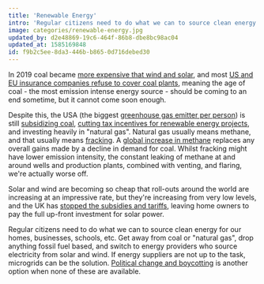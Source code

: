 ```yaml
---
title: 'Renewable Energy'
intro: 'Regular citizens need to do what we can to source clean energy for our homes, businesses, schools, etc.'
image: categories/renewable-energy.jpg
updated_by: d2e48869-19c6-464f-86b8-dbe8bc98ac04
updated_at: 1585169848
id: f9b2c5ee-8da3-446b-b865-0d716debed30
---
```


In 2019 coal became [more expensive that wind and solar](https://www.theguardian.com/environment/2019/mar/25/coal-more-expensive-wind-solar-us-energy-study?utm_source=dlvr.it&utm_medium=twitter), and most [US and EU insurance companies refuse to cover coal plants](https://www.theguardian.com/environment/2019/dec/02/coal-power-becoming-uninsurable-as-firms-refuse-cover), meaning the age of coal - the most emission intense energy source - should be coming to an end sometime, but it cannot come soon enough.

Despite this, the USA (the biggest [greenhouse gas emitter per person](https://www.earth-syst-sci-data.net/11/1783/2019/#Ch1.S3.SS1.SSS1)) is still [subsidizing coal](https://www.theguardian.com/environment/climate-consensus-97-per-cent/2018/jul/30/america-spends-over-20bn-per-year-on-fossil-fuel-subsidies-abolish-them), [cutting tax incentives for renewable energy projects](https://www.ucsusa.org/resources/production-tax-credit-renewable-energy), and investing heavily in "natural gas". Natural gas usually means methane, and that usually means [fracking](https://www.nrdc.org/stories/fracking-101). A [global increase in methane](https://www.nature.com/articles/s41558-019-0659-6.epdf?shared_access_token=OL_s4CnN0Z-HY3rpTcigFdRgN0jAjWel9jnR3ZoTv0PN6nZhIkrxTjKG_jkswCx_d7GfnpIVZwkpxq3C2005UVb_coN6N398RAM2QhcPx6XeaMVpcLdKhLUWuXO38C8F002hP5cIhxyGSOj97_xqtw%3D%3D) replaces any overall gains made by a decline in demand for coal. Whilst fracking might have lower emission intensity, the constant leaking of methane at and around wells and production plants, combined with venting, and flaring, we're actually worse off.

Solar and wind are becoming so cheap that roll-outs around the world are increasing at an impressive rate, but they're increasing from very low levels, and the UK has [stopped the subsidies and tariffs](https://www.theguardian.com/environment/2019/jun/05/home-solar-panel-installations-fall-by-94-as-subsidies-cut), leaving home owners to pay the full up-front investment for solar power.

Regular citizens need to do what we can to source clean energy for our homes, businesses, schools, etc. Get away from coal or "natural gas", drop anything fossil fuel based, and switch to energy providers who source electricity from solar and wind. If energy suppliers are not up to the task, microgrids can be the solution. [Political change and boycotting](/politics) is another option when none of these are available.
